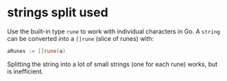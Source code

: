 # strings split used

Use the built-in type `rune` to work with individual characters in Go.
A `string` can be converted into a `[]rune` (slice of runes) with:

```go
aRunes := []rune(a)
```

Splitting the string into a lot of small strings (one for each rune) works, but is inefficient.

